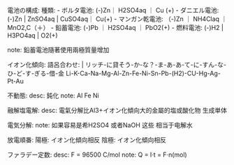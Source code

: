 
電池の構成:
  種類:
    - ボルタ電池:      (-)Zn｜ H2SO4aq ｜ Cu (+)
    - ダニエル電池:    (-)Zn | ZnSO4aq  | CuSO4aq｜ Cu(+)
    - マンガン乾電池: （-)Zn ｜ NH4Claq ｜ MnO2,C（＋）
    - 鉛蓄電池:       (-)Pb ｜ H2SO4aq ｜ PbO2(+)
    - 燃料電池:       (-)H2 |  H3PO4aq | O2(+)

  note: 鉛蓄電池隨著使用兩極質量增加

イオン化傾向:
  語呂合わせ: |
   リッチ-に貸そう-か-な？-ま-あ-あ-て-に-すん-な-ひ-ど-す-ぎる-借-金
   Li-K-Ca-Na-Mg-Al-Zn-Fe-Ni-Sn-Pb-(H2)-CU-Hg-Ag-Pt-Au

不動態:
  desc: 鈍化
  note: Al Fe Ni

融解塩電解:
  desc: 電氣分解比Al3+イオン化傾向大的金屬的塩或酸化物 生成単体

電気分解:
  note: 如果容易是希H2SO4 或者NaOH 这些 相当于电解水

放電順番:
  陽極: イオン化傾向相反
  陰極: イオン化傾向相反

ファラデー定数:
  desc: F = 96500 C/mol
  note: Q = I·t = F·n(mol)
